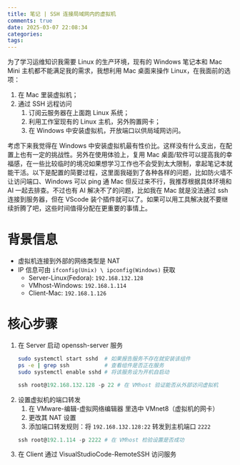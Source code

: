 ```yaml
---
title: 笔记 | SSH 连接局域网内的虚拟机
comments: true
date: 2025-03-07 22:08:34
categories:
tags:
---
```


为了学习运维知识我需要 Linux 的生产环境，现有的 Windows 笔记本和 Mac Mini 主机都不能满足我的需求，我想利用 Mac 桌面来操作 Linux，在我面前的选项：
1. 在 Mac 里装虚拟机；
2. 通过 SSH 远程访问
    1. 订阅云服务器在上面跑 Linux 系统；
    2. 利用工作室现有的 Linux 主机，另外购置网卡；
    3. 在 Windows 中安装虚拟机，开放端口以供局域网访问。

考虑下来我觉得在 Windows 中安装虚拟机最有性价比。这样没有什么支出，在配置上也有一定的挑战性。另外在使用体验上，复用 Mac 桌面/软件可以提高我的幸福感，在一些比较临时的境况如果想学习工作也不会受到太大限制，拿起笔记本就能干活。以下是配置的简要过程，这里面我碰到了各种各样的问题，比如防火墙不让访问端口、Windows 可以 ping 通 Mac 但反过来不行，我推荐根据具体环境和 AI 一起去排查。不过也有 AI 解决不了的问题，比如我在 Mac 就是没法通过 ssh 连接到服务器，但在 VScode 装个插件就可以了。如果可以用工具解决就不要继续折腾了吧，这些时间值得分配在更重要的事情上。

# 背景信息
- 虚拟机连接到外部的网络类型是 NAT
- IP 信息可由 `ifconfig(Unix) \ ipconfig(Windows)` 获取
    - Server-Linux(Fedora): `192.168.132.128`
    - VMhost-Windows: `192.168.1.114`
    - Client-Mac: `192.168.1.126`

# 核心步骤
1. 在 Server 启动 openssh-server 服务
	```bash
	sudo systemctl start sshd  # 如果报告服务不存在就安装该组件
	ps -e | grep ssh           # 查看组件是否正在服务
	sudo systemctl enable sshd # 将该服务设为开机自启动
	```
	```PowerShell
	ssh root@192.168.132.128 -p 22 # 在 VMhost 验证能否从外部访问虚拟机
	```
2. 设置虚拟机的端口转发
	1. 在 VMware-编辑-虚拟网络编辑器 里选中 VMnet8（虚拟机的网卡）
	2. 更改其 NAT 设置
	3. 添加端口转发规则：将 `192.168.132.128:22` 转发到主机端口 `2222`
	```PowerShell
	ssh root@192.1.114 -p 2222 # 在 VMhost 检验设置是否成功
	```
3. 在 Client 通过 VisualStudioCode-RemoteSSH 访问服务